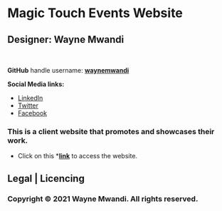 # Magic Touch Events Website 


## Designer: **Wayne Mwandi**
<br>

**GitHub** handle username: **[waynemwandi](https://github.com/waynemwandi)**

**Social Media links:** <br>
* [LinkedIn](https://www.linkedin.com/in/wayne-mwandi/) <br>
* [Twitter](https://twitter.com/mwandi_wayne/) <br> 
* [Facebook](https://www.facebook.com/wayne.mwandi/) <br>

### This is a client website that promotes and showcases their work. <br>

* Click on this ***[link](https://waynemwandi.github.io/PPortfolio)** to access the website.

## Legal | Licencing
### **Copyright © 2021  Wayne Mwandi. All rights reserved.**

